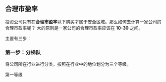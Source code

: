 ##  合理市盈率  

 投资公司只有在**合理市盈率**以下购买才属于安全区域。那么如何去计算一家公司的合理市盈率呢？ 大的原则是一家公司的合理市盈率应该在 **10-30** 之间。   

主要有三步：  

###  第一步：分梯队  

将公司所在行业进行分类，按照在行业中的地位划分为三个等级。  

第一等级